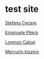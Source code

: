 # test site

[Stefano Cecere](https://stefanocecere.com)

[Emanuele Piterà](https://pite97.github.io/InnerSource-Lab/)

[Lorenzo Calosi](https://github.com/TheSignAcademy/InnerSource-Lab.git)

[Mercurio Iozzino](https://mercurio95.github.io/InnerSource-Lab/)
